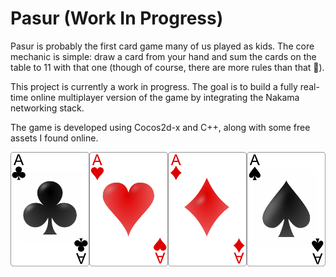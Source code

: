 # Pasur (Work In Progress)

Pasur is probably the first card game many of us played as kids. The core mechanic is simple: draw a card from your hand and sum the cards on the table to 11 with that one (though of course, there are more rules than that 🙂).

This project is currently a work in progress. The goal is to build a fully real-time online multiplayer version of the game by integrating the Nakama networking stack.

The game is developed using Cocos2d-x and C++, along with some free assets I found online.


<p align="center">
<img src="Resources/cards/ace_of_clubs.png" alt="Card" width="25%" /><img src="Resources/cards/ace_of_hearts.png" alt="Card" width="25%" /><img src="Resources/cards/ace_of_diamonds.png" alt="Card" width="25%" /><img src="Resources/cards/ace_of_spades.png" alt="Card" width="25%" />
</p>
